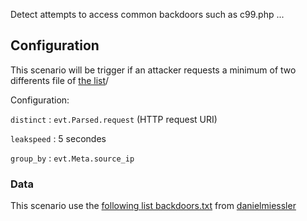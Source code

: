 Detect attempts to access common backdoors such as c99.php ...

## Configuration

This scenario will be trigger if an attacker requests a minimum of two differents file of [the list](https://s3.dualstack.eu-west-1.amazonaws.com/crowdsec-hub/web/backdoors.txt)/

Configuration:

`distinct` : `evt.Parsed.request` (HTTP request URI)

`leakspeed` : 5 secondes

`group_by` : `evt.Meta.source_ip`


### Data

This scenario use the [following list backdoors.txt](https://s3.dualstack.eu-west-1.amazonaws.com/crowdsec-hub/web/backdoors.txt) from [danielmiessler](https://github.com/danielmiessler/SecLists)